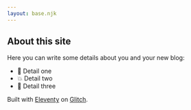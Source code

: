 ```yaml
---
layout: base.njk
---
```


## About this site

Here you can write some details about you and your new blog: 

- 🎉 Detail one
- 💥 Detail two
- 🌈 Detail three

Built with [Eleventy](https://www.11ty.dev/) on [Glitch](https://glitch.com/).
